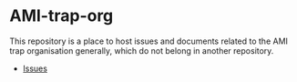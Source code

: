 # AMI-trap-org

This repository is a place to host issues and documents related to the AMI trap organisation generally,
which do not belong in another repository.

- [Issues](https://github.com/AMI-trap/AMI-trap-org/issues)
